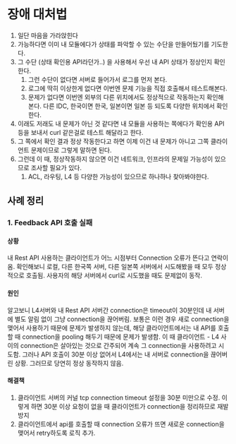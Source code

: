 # 장애 대처법

1. 일단 마음을 가라앉힌다
2. 가능하다면 이미 내 모듈에다가 상태를 파악할 수 있는 수단을 만들어뒀기를 기도한다.
3. 그 수단 \(상태 확인용 API라던가..\) 을 사용해서 우선 내 API 상태가 정상인지 확인한다.
   1. 그런 수단이 없다면 서버로 들어가서 로그를 먼저 본다.
   2. 로그에 딱히 이상한게 없다면 이번엔 문제 기능을 직접 호출해서 테스트해본다.
   3. 문제가 없다면 이번엔 외부의 다른 위치에서도 정상적으로 작동하는지 확인해본다. 다른 IDC, 한국이면 한국, 일본이면 일본 등 되도록 다양한 위치에서 확인한다.
4. 이래도 저래도 내 문제가 아닌 것 같다면 내 모듈을 사용하는 쪽에다가 확인용 API 등을 보내서 curl 같은걸로 테스트 해달라고 한다.
5. 그 쪽에서 확인 결과 정상 작동한다고 하면 이제 이건 내 문제가 아니고 그쪽 클라이언트 문제이므로 그렇게 말하면 된다.
6. 그런데 이 때, 정상작동하지 않으면 이건 네트워크, 인프라의 문제일 가능성이 있으므로 조사할 필요가 있다.
   1. ACL, 라우팅, L4 등 다양한 가능성이 있으므로 하나하나 찾아봐야한다.



## 사례 정리

### 1. Feedback API 호출 실패

#### 상황

내 Rest API 사용하는 클라이언트가 어느 시점부터 Connection 오류가 뜬다고 연락이 옴. 확인해보니 로컬, 다른 한국쪽 서버, 다른 일본쪽 서버에서 시도해봤을 때 모두 정상적으로 호출됨. 사용자의 해당 서버에서 curl로 시도했을 때도 문제없이 동작. 

#### 원인

알고보니 L4서버와 내 Rest API 서버간 connection은 timeout이 30분인데 내 서버에 별도 알림 없이 그냥 connection을 끊어버림. 보통은 이런 경우 새로 connection을 맺어서 사용하기 때문에 문제가 발생하지 않는데, 해당 클라이언트에서는 내 API를 호출할 때 connection을 pooling 해두기 때문에 문제가 발생함. 이 때 클라이언트 - L4 사이의 connection은 살아있는 것으로 간주되어 계속 그 connection을 사용하려고 시도함. 그러나 API 호출이 30분 이상 없어서 L4에서는 내 서버로 connection을 끊어버린 상황. 그러므로 당연히 정상 동작하지 않음.

#### 해결책

1. 클라이언트 서버의 커널 tcp connection timeout 설정을 30분 미만으로 수정. 이렇게 하면 30분 이상 요청이 없을 때 클라이언트가 connection을 정리하므로 재발 방지
2. 클라이언트에서 api를 호출할 때 connection 오류가 뜨면 새로운 connection을 맺어서 retry하도록 로직 추가.



